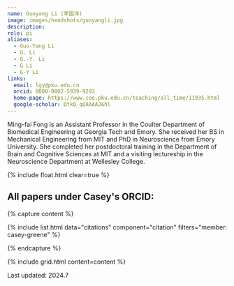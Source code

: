 ```yaml
---
name: Guoyang Li (李国洋)
image: images/headshots/guoyangli.jpg
description: 
role: pi
aliases:
  - Guo-Yang Li
  - G. Li
  - G.-Y. Li
  - G Li
  - G-Y Li
links:
  email: lgy@pku.edu.cn
  orcid: 0000-0002-5939-9293
  home-page: https://www.coe.pku.edu.cn/teaching/all_time/11935.html
  google-scholar: QtkQ_qQAAAAJ&hl
---
```


Ming-fai Fong is an Assistant Professor in the Coulter Department of Biomedical Engineering at Georgia Tech and Emory. She received her BS in Mechanical Engineering from MIT and PhD in Neuroscience from Emory University. She completed her postdoctoral training in the Department of Brain and Cognitive Sciences at MIT and a visiting lectureship in the Neuroscience Department at Wellesley College.

{% include float.html clear=true %}

## All papers under Casey's ORCID:

{% capture content %}

{% include list.html data="citations" component="citation" filters="member: casey-greene" %}

{% endcapture %}

{% include grid.html content=content %}

Last updated: 2024.7
